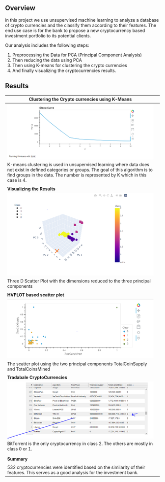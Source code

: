 ## Overview

in this project we use unsupervised machine learning to analyze a database of crypto currencies and the classify them according to their features. The end use case is for the bank to propose a new cryptocurrency  based investment portfolio to its potential clients.

Our analysis includes the following steps:

1. Preprocessing the Data for PCA (Principal Component Analysis)
2. Then reducing the data using PCA
3. Then using K-means for clustering the crypto currencies
4. And finally visualizing the cryptocurrencies results.



## Results 

 

| **Clustering the Crypto  currencies using K-Means**          |      |
| ------------------------------------------------------------ | ---- |
| ![img](Resources/img-1.png) |      |
| K-means clustering is used in  unsupervised learning where data does not exist in defined categories or  groups. The goal of this algorithm is to find groups in the data. The number  is represented by K which in this case is 4. |      |
|                                                              |      |
| **Visualizing the Results**                                  |      |
| ![img](Resources/img-2.png) |      |
| Three D Scatter Plot with the dimensions  reduced to the three principal components |      |
|                                                              |      |
| **HVPLOT based scatter plot**                                |      |
| ![img](Resources/img-3.png) |      |
| The scatter plot using the two principal  components TotalCoinSupply and TotalCoinsMined |      |
|                                                              |      |
| **Tradabale CryptoCurrencies**                               |      |
| ![img](Resources/img-4.png) |      |
| BitTorrent is the only cryptocurrency  in class 2. The others are mostly in class 0 or 1. |      |
|                                                              |      |
|                                                              |      |
| **Summary**                                                  |      |
|                                                              |      |
| 532 cryptocurrencies were  identified based on the similarity of their features. This serves as a good  analysis for the investment bank. |      |
